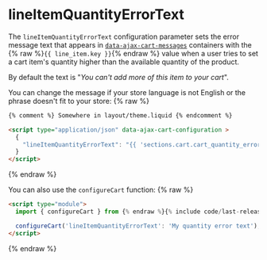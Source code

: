 # lineItemQuantityErrorText

The `lineItemQuantityErrorText` configuration parameter sets the error message text that appears in [`data-ajax-cart-messages`](/reference/data-ajax-cart-messages/) containers with the {% raw %}`{{ line_item.key }}`{% endraw %} value when a user tries to set a cart item's quantity higher than the available quantity of the product.

By default the text is "*You can't add more of this item to your cart*".

You can change the message if your store language is not English or the phrase doesn't fit to your store:
{% raw %}
```html
{% comment %} Somewhere in layout/theme.liquid {% endcomment %}

<script type="application/json" data-ajax-cart-configuration >
  {
    "lineItemQuantityErrorText": "{{ 'sections.cart.cart_quantity_error' | t }}"
  }
</script>
```
{% endraw %}

You can also use the `configureCart` function:
{% raw %}
```html
<script type="module">
  import { configureCart } from {% endraw %}{% include code/last-release-file-name.html asset_url=true %}{% raw %};

  configureCart('lineItemQuantityErrorText': 'My quantity error text');
</script>
```
{% endraw %}